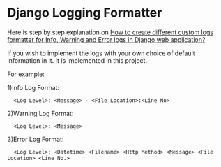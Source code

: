# Django Logging Formatter

Here is step by step explanation on <a href="https://djangocircle.com/how-to-create-different-custom-logs-formatter-for-info-warning-and-error-logs-in-django-web-application/"> How to create different custom logs formatter for Info, Warning and Error logs in Django web application? </a> 

If you wish to implement the logs with your own choice of default information in it. It is implemented in this project.

For example:

1)Info Log Format:
```
  <Log Level>: <Message> - <File Location>:<Line No>
 ```
2)Warning Log Format: 
```
  <Log Level>: <Message>
```
3)Error Log Format:
```
  <Log Level>: <Datetime> <Filename> <Http Method> <Message> <File Location> <Line No.>
```  
